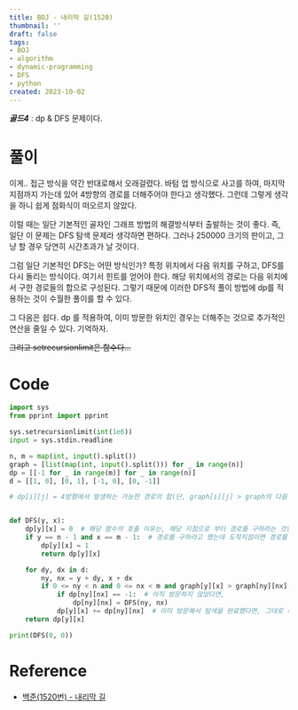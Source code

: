 ```yaml
---
title: BOJ - 내리막 길(1520)
thumbnail: ''
draft: false
tags:
- BOJ
- algorithm
- dynamic-programming
- DFS
- python
created: 2023-10-02
---
```


***골드4*** : dp & DFS 문제이다.

# 풀이

이게.. 접근 방식을 약간 반대로해서 오래걸렸다. 바텀 업 방식으로 사고를 하여, 마지막 지점까지 가는데 있어 4방향의 경로를 더해주어야 한다고 생각했다. 그런데 그렇게 생각을 하니 쉽게 점화식이 떠오르지 않았다.

이럴 때는 일단 기본적인 골자인 그래프 방법의 해결방식부터 출발하는 것이 좋다. 즉, 일단 이 문제는 DFS 탐색 문제라 생각하면 편하다. 그러나 250000 크기의 판이고, 그냥 할 경우 당연히 시간초과가 날 것이다.

그럼 일단 기본적인 DFS는 어떤 방식인가? 특정 위치에서 다음 위치를 구하고, DFS를 다시 돌리는 방식이다. 여기서 힌트를 얻어야 한다. 해당 위치에서의 경로는 다음 위치에서 구한 경로들의 합으로 구성된다. 그렇기 때문에 이러한 DFS적 풀이 방법에 dp를 적용하는 것이 수월한 풀이를 할 수 있다.

그 다음은 쉽다. dp 를 적용하여, 이미 방문한 위치인 경우는 더해주는 것으로 추가적인 연산을 줄일 수 있다. 기억하자.

~~그리고 setrecursionlimit은 함수다...~~

# Code

````python
import sys
from pprint import pprint

sys.setrecursionlimit(int(1e6))
input = sys.stdin.readline

n, m = map(int, input().split())
graph = [list(map(int, input().split())) for _ in range(n)]
dp = [[-1 for _ in range(m)] for _ in range(n)]
d = [[1, 0], [0, 1], [-1, 0], [0, -1]]

# dp[i][j] = 4방향에서 발생하는 가능한 경로의 합(단, graph[i][j] > graph의 다음 경로 : 즉, 가능한 경로)


def DFS(y, x):
    dp[y][x] = 0  # 해당 함수의 호출 이유는, 해당 지점으로 부터 경로를 구하라는 것임 : 경로 개수는 0개일 수 있음
    if y == n - 1 and x == m - 1:  # 경로를 구하라고 했는데 도착지점이면 경로를 1로 업데이트 해줌
        dp[y][x] = 1
        return dp[y][x]

    for dy, dx in d:
        ny, nx = y + dy, x + dx
        if 0 <= ny < n and 0 <= nx < m and graph[y][x] > graph[ny][nx]:
            if dp[ny][nx] == -1:  # 아직 방문하지 않았다면,
                dp[ny][nx] = DFS(ny, nx)
            dp[y][x] += dp[ny][nx]  # 이미 방문해서 탐색을 완료했다면, 그대로 더해줌
    return dp[y][x]

print(DFS(0, 0))
````

# Reference

* [백준(1520번) - 내리막 길](https://www.acmicpc.net/problem/1520)
